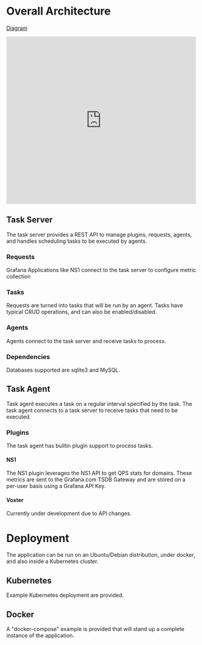 # Overall Architecture

[Diagram](https://bit.ly/2H1Oi5m)

<iframe width="500" height="440" frameborder="0" src="http://ncase.me/loopy/v1.1/?embed=1&data=[[[3,487,309,1,%22Task%2520Server%22,0],[4,481,495,1,%22Task%2520Agent%22,0],[6,729,169,0.83,%22database%22,0],[7,455,753,0.66,%22Voxter%2520Plugin%22,0],[8,610,758,0.66,%22NS1%2520Plugin%22,0],[9,996,629,0.83,%22metrictank%22,0],[10,1008,378,0.83,%22TSDB-GW%2520API%22,0]],[[3,6,13,1,0],[3,4,-9,1,0],[4,7,12,1,0],[4,8,24,1,0],[4,9,17,1,0],[3,9,-24,1,0],[4,10,54,1,0],[3,10,55,1,0],[7,4,72,-1,0],[8,4,16,-1,0],[6,3,-40,-1,0]],[[732,94,%22Task%2520Storage%22],[1008,306,%22Plugin%2520Metrics%22],[999,556,%22App%2520Metrics%22],[801,458,%22...%22]],10%5D"></iframe>

## Task Server

The task server provides a REST API to manage plugins, requests, agents, and handles scheduling tasks to be executed by agents.

### Requests

Grafana Applications like NS1 connect to the task server to configure metric collection

### Tasks

Requests are turned into tasks that will be run by an agent.  Tasks have typical CRUD operations, and can also be enabled/disabled.

### Agents

Agents connect to the task server and receive tasks to process.


### Dependencies

Databases supported are sqlite3 and MySQL.

## Task Agent

Task agent executes a task on a regular interval specified by the task.
The task agent connects to a task server to receive tasks that need to be executed.

### Plugins

The task agent has builtin plugin support to process tasks.

#### NS1

The NS1 plugin leverages the NS1 API to get QPS stats for domains. These metrics are sent to the Grafana.com TSDB Gateway and are stored on a per-user basis using a Grafana API Key.

#### Voxter

Currently under development due to API changes.

# Deployment

The application can be run on an Ubuntu/Debian distribution, under docker, and also inside a Kubernetes cluster.

## Kubernetes

Example Kubernetes deployment are provided.

## Docker

A "docker-compose" example is provided that will stand up a complete instance of the application.
